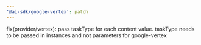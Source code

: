 ```yaml
---
'@ai-sdk/google-vertex': patch
---
```


fix(provider/vertex): pass taskType for each content value. taskType needs to be passed in instances and not parameters for google-vertex
